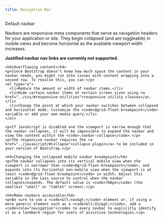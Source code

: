 ```yaml
---
title: Navigation Bar
---
```


Default navbar
  <p>Navbars are responsive meta components that serve as navigation headers for your application or site. They begin collapsed (and are toggleable) in mobile views and become horizontal as the available viewport width increases.</p>
  <p><strong class="text-danger">Justified navbar nav links are currently not supported.</strong></p>

    <h4>Overflowing content</h4>
    <p>Since Bootstrap doesn't know how much space the content in your navbar needs, you might run into issues with content wrapping into a second row. To resolve this, you can:</p>
    <ol type="a">
      <li>Reduce the amount or width of navbar items.</li>
      <li>Hide certain navbar items at certain screen sizes using <a href="../css/#responsive-utilities">responsive utility classes</a>.</li>
      <li>Change the point at which your navbar switches between collapsed and horizontal mode. Customize the <code>@grid-float-breakpoint</code> variable or add your own media query.</li>
    </ol>

	<p>If JavaScript is disabled and the viewport is narrow enough that the navbar collapses, it will be impossible to expand the navbar and view the content within the <code>.navbar-collapse</code>.</p>
    <p>The responsive navbar requires the <a href="../javascript/#collapse">collapse plugin</a> to be included in your version of Bootstrap.</p>

    <h4>Changing the collapsed mobile navbar breakpoint</h4>
    <p>The navbar collapses into its vertical mobile view when the viewport is narrower than <code>@grid-float-breakpoint</code>, and expands into its horizontal non-mobile view when the viewport is at least <code>@grid-float-breakpoint</code> in width. Adjust this variable in the Less source to control when the navbar collapses/expands. The default value is <code>768px</code> (the smallest "small" or "tablet" screen).</p>

    <h4>Make navbars accessible</h4>
    <p>Be sure to use a <code>&lt;nav&gt;</code> element or, if using a more generic element such as a <code>&lt;div&gt;</code>, add a <code>role="navigation"</code> to every navbar to explicitly identify it as a landmark region for users of assistive technologies.</p>